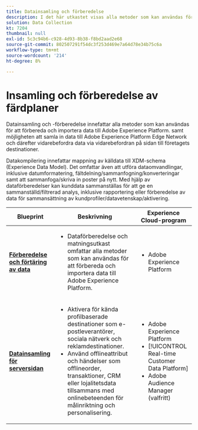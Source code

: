 ```yaml
---
title: Datainsamling och förberedelse
description: I det här utkastet visas alla metoder som kan användas för att mata in och förbereda data i Adobe Experience Platform.
solution: Data Collection
kt: 7204
thumbnail: null
exl-id: 5c3c94b6-c928-4d93-8b38-f8bd2aad2e68
source-git-commit: 802507291f54dc3f253d469e7a64d78e34b75c6a
workflow-type: tm+mt
source-wordcount: '214'
ht-degree: 8%

---
```


# Insamling och förberedelse av färdplaner

Datainsamling och -förberedelse innefattar alla metoder som kan användas för att förbereda och importera data till Adobe Experience Platform. samt möjligheten att samla in data till Adobe Experience Platform Edge Network och därefter vidarebefordra data via vidarebefordran på sidan till företagets destinationer.

Datakompilering innefattar mappning av källdata till XDM-schema (Experience Data Model). Det omfattar även att utföra dataomvandlingar, inklusive datumformatering, fältdelning/sammanfogning/konverteringar samt att sammanfoga/skriva in poster på nytt. Med hjälp av dataförberedelser kan kunddata sammanställas för att ge en sammanställd/filtrerad analys, inklusive rapportering eller förberedelse av data för sammansättning av kundprofiler/datavetenskap/aktivering.

| Blueprint | Beskrivning | Experience Cloud-program |
|---|---|---|
| **[Förberedelse och förtäring av data](ingestion.md)** | <ul><li>Dataförberedelse och matningsutkast omfattar alla metoder som kan användas för att förbereda och importera data till Adobe Experience Platform.</ul></li> | <ul><li> Adobe Experience Platform </ul></li> |
| **[Datainsamling för serversidan](server-side-collection.md)** | <ul><li>Aktivera för kända profilbaserade destinationer som e-postleverantörer, sociala nätverk och reklamdestinationer. </li><li>Använd offlineattribut och händelser som offlineorder, transaktioner, CRM eller lojalitetsdata tillsammans med onlinebeteenden för målinriktning och personalisering.</li></ul> | <ul><li>Adobe Experience Platform</li><li> [!UICONTROL Real-time Customer Data Platform]</li><li>Adobe Audience Manager (valfritt)</li></ul> |
